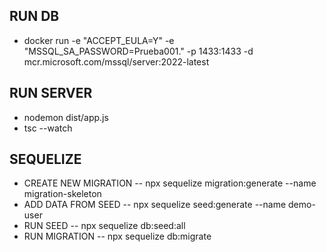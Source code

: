 ## RUN DB
- docker run -e "ACCEPT_EULA=Y" -e "MSSQL_SA_PASSWORD=Prueba001." -p 1433:1433 -d mcr.microsoft.com/mssql/server:2022-latest

## RUN SERVER
- nodemon dist/app.js
- tsc --watch

## SEQUELIZE
- CREATE NEW MIGRATION
-- npx sequelize migration:generate --name migration-skeleton
- ADD DATA FROM SEED
-- npx sequelize seed:generate --name demo-user
- RUN SEED
-- npx sequelize db:seed:all
- RUN MIGRATION
-- npx sequelize db:migrate